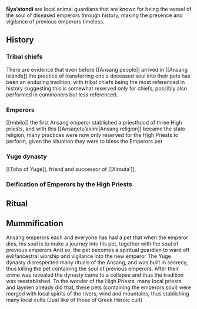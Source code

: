 **Ñyaʼatondɨ** are local animal guardians that are known for being the vessel of the soul of diseased emperors through history, making the presence and vigilance of previous emperors timeless.
## History
### Tribal chiefs
There are evidence that even before [[Ansang people]] arrived in [[Ansang Islands]] the practice of transferring one's deceased soul into their pets has been an enduring tradition, with tribal chiefs being the most referenced in history suggesting this is somewhat reserved only for chiefs, possibly also performed in commoners but less referenced. 
### Emperors
[[Ɨmbɨlo]] the first Ansang emperor stablished a priesthood of three High priests, and with this [[Ansaŋetuʼakɨmi|Ansang religion]] became the state religion, many practices were now only reserved for the High Priests to perform, given the situation they were to bless the Emperors pet  
### Yuge dynasty 
[[Toho of Yuge]], friend and successor of [[Xirouta’]],  


### Deification of Emperors by the High Priests

## Ritual

## Mummification

Ansang emperors each and everyone has had a pet that when the emperor dies, his soul is to make a journey into his pet, together with the soul of previous emperors And so, the pet becomes a spiritual guardian to ward off evil/ancestral worship and vigilance into the new emperor The Yuge dynasty disrespected many rituals of the Ansang, and was built in secrecy, thus killing the pet containing the soul of previous emperors. After their crime was revealed the dynasty came to a collapse and thus the tradition was reestablished. To the wonder of the High Priests, many local priests and laymen already did that, these pets (containing the emperors soul) were merged with local spirits of the rivers, wind and mountains, thus stablishing many local cults (Just like of those of Greek Heroic cult)